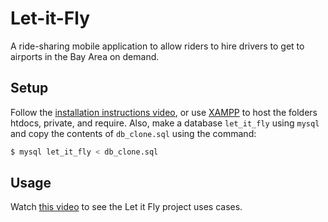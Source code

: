 # Let-it-Fly
A ride-sharing mobile application to allow riders to hire drivers to get to airports in the Bay Area on demand. 

## Setup 
Follow the [installation instructions video](https://www.youtube.com/watch?v=K9O8j0WeHgU), or use [XAMPP](https://www.apachefriends.org/) to host the folders htdocs, private, and require.
Also, make a database `let_it_fly` using `mysql` and copy the contents of `db_clone.sql` using the command: 
```sh
$ mysql let_it_fly < db_clone.sql
``` 

## Usage
Watch [this video](https://www.youtube.com/watch?v=fbPEMZo5ip4) to see the Let it Fly project uses cases. 

